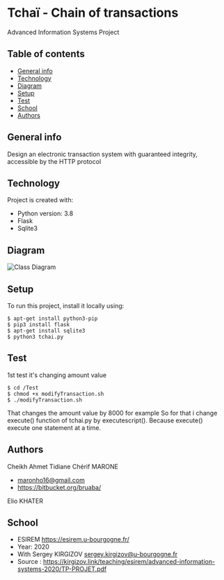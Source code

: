 # Tchaï - Chain of transactions

Advanced Information Systems Project

## Table of contents
* [General info](#general-info)
* [Technology](#technology)
* [Diagram](#diagram)
* [Setup](#setup)
* [Test](#test)
* [School](#school)
* [Authors](#authors)

## General info
Design an electronic transaction system with guaranteed integrity, accessible by the HTTP protocol


## Technology
Project is created with:
* Python version: 3.8
* Flask
* Sqlite3

## Diagram
![Class Diagram](http://www.plantuml.com/plantuml/proxy?src=https://raw.githubusercontent.com/bruaba/TCHAI-CHEIKH-MARONE-ELIO-KHATER/main/UML/diagram.puml)
	
## Setup
To run this project, install it locally using:

```
$ apt-get install python3-pip
$ pip3 install flask
$ apt-get install sqlite3
$ python3 tchai.py

```

## Test
1st test it's changing amount value

```
$ cd /Test
$ chmod +x modifyTransaction.sh
$ ./modifyTransaction.sh

```
That changes the amount value by 8000 for example
So for that i change execute() function of tchai.py by executescript(). Because execute() execute one statement at a time.

## Authors
Cheikh Ahmet Tidiane Chérif MARONE 
* maronho16@gmail.com 
* https://bitbucket.org/bruaba/

Elio KHATER

## School
* ESIREM https://esirem.u-bourgogne.fr/
* Year: 2020
* With Sergey KIRGIZOV sergey.kirgizov@u-bourgogne.fr
* Source : https://kirgizov.link/teaching/esirem/advanced-information-systems-2020/TP-PROJET.pdf

